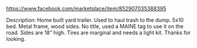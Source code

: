 https://www.facebook.com/marketplace/item/852907035388395

Description:
Home built yard trailer.  Used to haul trash to the dump.  5x10 bed.  Metal frame, wood sides. No title, used a MAINE tag to use it on the road.  Sides are 18” high.  Tires are marginal and needs a light kit.  Thanks for looking.
